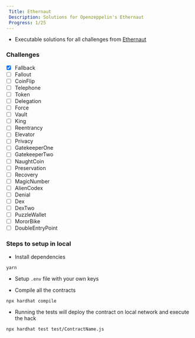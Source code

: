 ```yaml
---
 Title: Ethernaut
 Description: Solutions for Openzeppelin's Ethernaut
 Progress: 1/25
---
```

* Executable solutions for all challenges from [Ethernaut](https://ethernaut.openzeppelin.com/)

### Challenges
- [x] Fallback
- [ ] Fallout
- [ ] CoinFlip
- [ ] Telephone
- [ ] Token
- [ ] Delegation
- [ ] Force
- [ ] Vault
- [ ] King
- [ ] Reentrancy
- [ ] Elevator
- [ ] Privacy
- [ ] GatekeeperOne
- [ ] GatekeeperTwo
- [ ] NaughtCoin
- [ ] Preservation
- [ ] Recovery
- [ ] MagicNumber
- [ ] AlienCodex
- [ ] Denial
- [ ] Dex
- [ ] DexTwo
- [ ] PuzzleWallet
- [ ] MororBike
- [ ] DoubleEntryPoint

### Steps to setup in local

* Install dependencies

```
yarn
```

* Setup `.env` file with your own keys

* Compile all the contracts
```
npx hardhat compile
```

* Running the tests will deploy the contract on local network and execute the hack
```
npx hardhat test test/ContractName.js
```